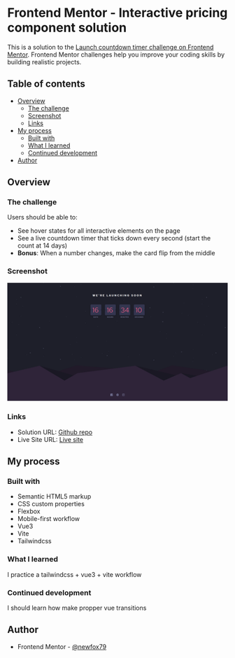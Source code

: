 # Frontend Mentor - Interactive pricing component solution

This is a solution to the [Launch countdown timer challenge on Frontend Mentor](https://www.frontendmentor.io/challenges/launch-countdown-timer-N0XkGfyz-). Frontend Mentor challenges help you improve your coding skills by building realistic projects.

## Table of contents

- [Overview](#overview)
  - [The challenge](#the-challenge)
  - [Screenshot](#screenshot)
  - [Links](#links)
- [My process](#my-process)
  - [Built with](#built-with)
  - [What I learned](#what-i-learned)
  - [Continued development](#continued-development)
- [Author](#author)

## Overview

### The challenge

Users should be able to:

- See hover states for all interactive elements on the page
- See a live countdown timer that ticks down every second (start the count at 14 days)
- **Bonus**: When a number changes, make the card flip from the middle

### Screenshot

![Screenshot of interactive pricing component](./screenshot.png)

### Links

- Solution URL: [Github repo](https://github.com/newfox79/launch-countdown-timer)
- Live Site URL: [Live site](https://newfox79.github.io/launch-countdown-timer)

## My process

### Built with

- Semantic HTML5 markup
- CSS custom properties
- Flexbox
- Mobile-first workflow
- Vue3
- Vite
- Tailwindcss

### What I learned

I practice a tailwindcss + vue3 + vite workflow

### Continued development

I should learn how make propper vue transitions

## Author

- Frontend Mentor - [@newfox79](https://www.frontendmentor.io/profile/newfox79)
